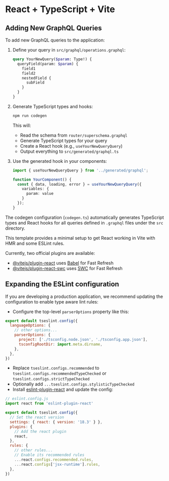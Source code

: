 # React + TypeScript + Vite

## Adding New GraphQL Queries

To add new GraphQL queries to the application:

1. Define your query in `src/graphql/operations.graphql`:
   ```graphql
   query YourNewQuery($param: Type!) {
     queryField(param: $param) {
       field1
       field2
       nestedField {
         subField
       }
     }
   }
   ```

2. Generate TypeScript types and hooks:
   ```bash
   npm run codegen
   ```
   This will:
   - Read the schema from `router/superschema.graphql`
   - Generate TypeScript types for your query
   - Create a React hook (e.g., `useYourNewQueryQuery`)
   - Output everything to `src/generated/graphql.ts`

3. Use the generated hook in your components:
   ```typescript
   import { useYourNewQueryQuery } from '../generated/graphql';

   function YourComponent() {
     const { data, loading, error } = useYourNewQueryQuery({
       variables: {
         param: value
       }
     });
   }
   ```

The codegen configuration (`codegen.ts`) automatically generates TypeScript types and React hooks for all queries defined in `.graphql` files under the `src` directory.

This template provides a minimal setup to get React working in Vite with HMR and some ESLint rules.

Currently, two official plugins are available:

- [@vitejs/plugin-react](https://github.com/vitejs/vite-plugin-react/blob/main/packages/plugin-react/README.md) uses [Babel](https://babeljs.io/) for Fast Refresh
- [@vitejs/plugin-react-swc](https://github.com/vitejs/vite-plugin-react-swc) uses [SWC](https://swc.rs/) for Fast Refresh

## Expanding the ESLint configuration

If you are developing a production application, we recommend updating the configuration to enable type aware lint rules:

- Configure the top-level `parserOptions` property like this:

```js
export default tseslint.config({
  languageOptions: {
    // other options...
    parserOptions: {
      project: ['./tsconfig.node.json', './tsconfig.app.json'],
      tsconfigRootDir: import.meta.dirname,
    },
  },
})
```

- Replace `tseslint.configs.recommended` to `tseslint.configs.recommendedTypeChecked` or `tseslint.configs.strictTypeChecked`
- Optionally add `...tseslint.configs.stylisticTypeChecked`
- Install [eslint-plugin-react](https://github.com/jsx-eslint/eslint-plugin-react) and update the config:

```js
// eslint.config.js
import react from 'eslint-plugin-react'

export default tseslint.config({
  // Set the react version
  settings: { react: { version: '18.3' } },
  plugins: {
    // Add the react plugin
    react,
  },
  rules: {
    // other rules...
    // Enable its recommended rules
    ...react.configs.recommended.rules,
    ...react.configs['jsx-runtime'].rules,
  },
})
```
